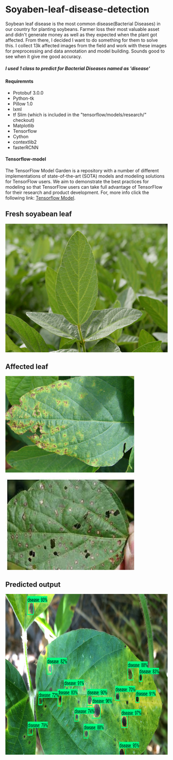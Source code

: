 # Soyaben-leaf-disease-detection
Soybean leaf disease is the most common disease(Bacterial Diseases) in our country for planting soybeans. Farmer loss their most valuable asset and didn't generate money as well as they expected when the plant got affected. From there, I decided I want to do something for them to solve this. I collect 13k affected images from the field and work with these images for preprocessing and data annotation and model building. Sounds good to see when it give me good accuracy.

##### I used 1 class to predict for Bacterial Diseases named as 'disease'

#### Requiremnts

- Protobuf 3.0.0
- Python-tk
- Pillow 1.0
- lxml
- tf Slim (which is included in the "tensorflow/models/research/" checkout)
- Matplotlib
- Tensorflow
- Cython
- contextlib2
- fasterRCNN

#### Tensorflow-model
The TensorFlow Model Garden is a repository with a number of different implementations of state-of-the-art (SOTA) models and modeling solutions for TensorFlow users. We aim to demonstrate the best practices for modeling so that TensorFlow users can take full advantage of TensorFlow for their research and product development. For, more info click the following link: [Tensorflow Model](https://github.com/tensorflow/models/tree/master/research/object_detection).

## Fresh soyabean leaf
<img src="sample images/fresh.jpg" width="800" height="400">

## Affected leaf
<img src="sample images/affected1.jpeg" width="400" height="300">
<img src="sample images/affected2.jpeg" width="400" height="300">

## Predicted output
<img src="output_Images/soyabean_disease.jpg" width="800" height="500">

